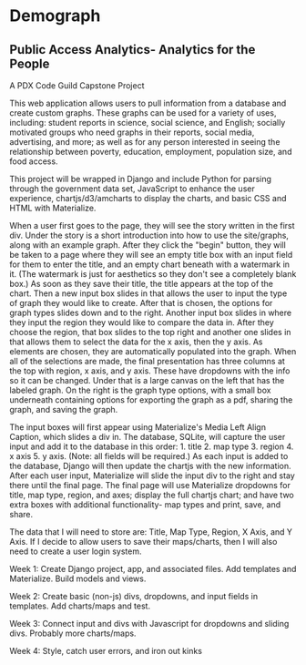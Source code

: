 # Demograph
## Public Access Analytics- Analytics for the People
A PDX Code Guild Capstone Project

This web application allows users to pull information from a database and create custom graphs. These graphs can be used for a variety of uses, including: student reports in science, social science, and English; socially motivated groups who need graphs in their reports, social media, advertising, and more; as well as for any person interested in seeing the relationship between poverty, education, employment, population size, and food access. 

This project will be wrapped in Django and include Python for parsing through the government data set, JavaScript to enhance the user experience, chartjs/d3/amcharts to display the charts, and basic CSS and HTML with Materialize. 

When a user first goes to the page, they will see the story written in the first div. Under the story is a short introduction into how to use the site/graphs, along with an example graph. After they click the "begin" button, they will be taken to a page where they will see an empty title box with an input field for them to enter the title, and an empty chart beneath with a watermark in it. (The watermark is just for aesthetics so they don't see a completely blank box.) As soon as they save their title, the title appears at the top of the chart. Then a new input box slides in that allows the user to input the type of graph they would like to create. After that is chosen, the options for graph types slides down and to the right. Another input box slides in where they input the region they would like to compare the data in. After they choose the region, that box slides to the top right and another one slides in that allows them to select the data for the x axis, then the y axis. As elements are chosen, they are automatically populated into the graph. When all of the selections are made, the final presentation has three columns at the top with region, x axis, and y axis. These have dropdowns with the info so it can be changed. Under that is a large canvas on the left that has the labeled graph. On the right is the graph type options, with a small box underneath containing options for exporting the graph as a pdf, sharing the graph, and saving the graph. 

The input boxes will first appear using Materialize's Media Left Align Caption, which slides a div in. The database, SQLite, will capture the user input and add it to the database in this order: 1. title 2. map type 3. region 4. x axis 5. y axis. (Note: all fields will be required.) As each input is added to the database, Django will then update the chartjs with the new information. After each user input, Materialize will slide the input div to the right and stay there until the final page. The final page will use Materialize dropdowns for title, map type, region, and axes; display the full chartjs chart; and have two extra boxes with additional functionality- map types and print, save, and share. 

The data that I will need to store are: Title, Map Type, Region, X Axis, and Y Axis. If I decide to allow users to save their maps/charts, then I will also need to create a user login system.

Week 1: Create Django project, app, and associated files. Add templates and Materialize. Build models and views. 

Week 2: Create basic (non-js) divs, dropdowns, and input fields in templates. Add charts/maps and test. 

Week 3: Connect input and divs with Javascript for dropdowns and sliding divs. Probably more charts/maps.

Week 4: Style, catch user errors, and iron out kinks
